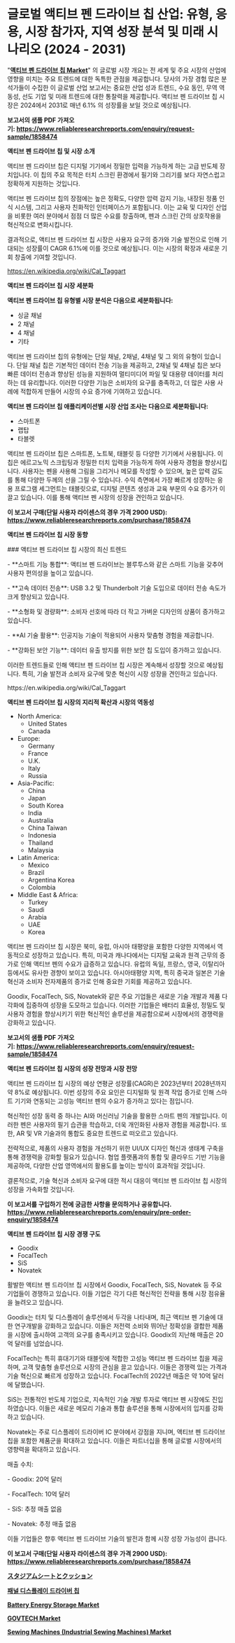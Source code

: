 <p><h1>글로벌 액티브 펜 드라이브 칩 산업: 유형, 응용, 시장 참가자, 지역 성장 분석 및 미래 시나리오 (2024 - 2031)</h1></p><p>"<strong><a href="https://www.reliableresearchreports.com/active-pen-drive-chips-r1858474">액티브 펜 드라이브 칩 Market</a></strong>" 의 글로벌 시장 개요는 전 세계 및 주요 시장의 산업에 영향을 미치는 주요 트렌드에 대한 독특한 관점을 제공합니다. 당사의 가장 경험 많은 분석가들이 수집한 이 글로벌 산업 보고서는 중요한 산업 성과 트렌드, 수요 동인, 무역 역동성, 선도 기업 및 미래 트렌드에 대한 통찰력을 제공합니다. 액티브 펜 드라이브 칩 시장은 2024에서 2031로 매년 6.1% 의 성장률을 보일 것으로 예상됩니다.</p>
<p><strong>보고서의 샘플 PDF 가져오기:&nbsp;<a href="https://www.reliableresearchreports.com/enquiry/request-sample/1858474">https://www.reliableresearchreports.com/enquiry/request-sample/1858474</a></strong></p>
<p><strong>액티브 펜 드라이브 칩 및 시장 소개</strong></p>
<p><p>액티브 펜 드라이브 칩은 디지털 기기에서 정밀한 입력을 가능하게 하는 고급 반도체 장치입니다. 이 칩의 주요 목적은 터치 스크린 환경에서 필기와 그리기를 보다 자연스럽고 정확하게 지원하는 것입니다. </p><p>액티브 펜 드라이브 칩의 장점에는 높은 정확도, 다양한 압력 감지 기능, 내장된 정품 인식 시스템, 그리고 사용자 친화적인 인터페이스가 포함됩니다. 이는 교육 및 디자인 산업을 비롯한 여러 분야에서 점점 더 많은 수요를 창출하며, 펜과 스크린 간의 상호작용을 혁신적으로 변화시킵니다. </p><p>결과적으로, 액티브 펜 드라이브 칩 시장은 사용자 요구의 증가와 기술 발전으로 인해 기대되는 성장률이 CAGR 6.1%에 이를 것으로 예상됩니다. 이는 시장의 확장과 새로운 기회 창출에 기여할 것입니다.</p></p>
<p><a href="https://en.wikipedia.org/wiki/Cal_Taggart">https://en.wikipedia.org/wiki/Cal_Taggart</a></p>
<p><strong>액티브 펜 드라이브 칩 시장 세분화</strong></p>
<p><strong>액티브 펜 드라이브 칩 유형별 시장 분석은 다음으로 세분화됩니다:</strong></p>
<p><ul><li>싱글 채널</li><li>2 채널</li><li>4 채널</li><li>기타</li></ul></p>
<p><p>액티브 펜 드라이브 칩의 유형에는 단일 채널, 2채널, 4채널 및 그 외의 유형이 있습니다. 단일 채널 칩은 기본적인 데이터 전송 기능을 제공하고, 2채널 및 4채널 칩은 보다 빠른 데이터 전송과 향상된 성능을 지원하여 멀티미디어 파일 및 대용량 데이터를 처리하는 데 유리합니다. 이러한 다양한 기능은 소비자의 요구를 충족하고, 더 많은 사용 사례에 적합하게 만들어 시장의 수요 증가에 기여하고 있습니다.</p></p>
<p><strong>액티브 펜 드라이브 칩 애플리케이션별 시장 산업 조사는 다음으로 세분화됩니다:</strong></p>
<p><ul><li>스마트폰</li><li>랩탑</li><li>타블렛</li></ul></p>
<p><p>액티브 펜 드라이브 칩은 스마트폰, 노트북, 태블릿 등 다양한 기기에서 사용됩니다. 이 칩은 에르고노믹 스크립팅과 정밀한 터치 입력을 가능하게 하여 사용자 경험을 향상시킵니다. 사용자는 펜을 사용해 그림을 그리거나 메모를 작성할 수 있으며, 높은 압력 감도를 통해 다양한 두께의 선을 그릴 수 있습니다. 수익 측면에서 가장 빠르게 성장하는 응용 프로그램 세그먼트는 태블릿으로, 디지털 콘텐츠 생성과 교육 부문의 수요 증가가 이끌고 있습니다. 이를 통해 액티브 펜 시장의 성장을 견인하고 있습니다.</p></p>
<p><strong>이 보고서 구매(단일 사용자 라이센스의 경우 가격 2900 USD): <a href="https://www.reliableresearchreports.com/purchase/1858474">https://www.reliableresearchreports.com/purchase/1858474</a></strong></p>
<p><strong>액티브 펜 드라이브 칩 시장 동향</strong></p>
<p><p>### 액티브 펜 드라이브 칩 시장의 최신 트렌드</p><p>- **스마트 기능 통합**: 액티브 펜 드라이브는 블루투스와 같은 스마트 기능을 갖추어 사용자 편의성을 높이고 있습니다.</p><p>  </p><p>- **고속 데이터 전송**: USB 3.2 및 Thunderbolt 기술 도입으로 데이터 전송 속도가 크게 향상되고 있습니다.</p><p>- **소형화 및 경량화**: 소비자 선호에 따라 더 작고 가벼운 디자인의 상품이 증가하고 있습니다.</p><p>- **AI 기술 활용**: 인공지능 기술이 적용되어 사용자 맞춤형 경험을 제공합니다.</p><p>- **강화된 보안 기능**: 데이터 유출 방지를 위한 보안 칩 도입이 증가하고 있습니다.</p><p>이러한 트렌드들로 인해 액티브 펜 드라이브 칩 시장은 계속해서 성장할 것으로 예상됩니다. 특히, 기술 발전과 소비자 요구에 맞춘 혁신이 시장 성장을 견인하고 있습니다.</p></p>
<p>https://en.wikipedia.org/wiki/Cal_Taggart</p>
<p><strong>액티브 펜 드라이브 칩 시장의 지리적 확산과 시장의 역동성</strong></p>
<p><ul>
    <li>
        North America:
        <ul>
            <li>United States</li>
            <li>Canada</li>
        </ul>
    </li>
    <li>
        Europe:
        <ul>
            <li>Germany</li>
            <li>France</li>
            <li>U.K.</li>
            <li>Italy</li>
            <li>Russia</li>
        </ul>
    </li>
    <li>
        Asia-Pacific:
        <ul>
            <li>China</li>
            <li>Japan</li>
            <li>South Korea</li>
            <li>India</li>
            <li>Australia</li>
            <li>China Taiwan</li>
            <li>Indonesia</li>
            <li>Thailand</li>
            <li>Malaysia</li>
        </ul>
    </li>
    <li>
        Latin America:
        <ul>
            <li>Mexico</li>
            <li>Brazil</li>
            <li>Argentina Korea</li>
            <li>Colombia</li>
        </ul>
    </li>
    <li>
        Middle East & Africa:
        <ul>
            <li>Turkey</li>
            <li>Saudi</li>
            <li>Arabia</li>
            <li>UAE</li>
            <li>Korea</li>
        </ul>
    </li>
    </ul></p>
<p><p>액티브 펜 드라이브 칩 시장은 북미, 유럽, 아시아 태평양을 포함한 다양한 지역에서 역동적으로 성장하고 있습니다. 특히, 미국과 캐나다에서는 디지털 교육과 원격 근무의 증가로 인해 액티브 펜의 수요가 급증하고 있습니다. 유럽의 독일, 프랑스, 영국, 이탈리아 등에서도 유사한 경향이 보이고 있습니다. 아시아태평양 지역, 특히 중국과 일본은 기술 혁신과 소비자 전자제품의 증가로 인해 중요한 기회를 제공하고 있습니다. </p><p>Goodix, FocalTech, SiS, Novatek와 같은 주요 기업들은 새로운 기술 개발과 제품 다각화에 집중하여 성장을 도모하고 있습니다. 이러한 기업들은 배터리 효율성, 정밀도 및 사용자 경험을 향상시키기 위한 혁신적인 솔루션을 제공함으로써 시장에서의 경쟁력을 강화하고 있습니다.</p></p>
<p><strong>보고서의 샘플 PDF 가져오기:&nbsp;<a href="https://www.reliableresearchreports.com/enquiry/request-sample/1858474">https://www.reliableresearchreports.com/enquiry/request-sample/1858474</a></strong></p>
<p><strong>액티브 펜 드라이브 칩 시장의 성장 전망과 시장 전망</strong></p>
<p><p>액티브 펜 드라이브 칩 시장의 예상 연평균 성장률(CAGR)은 2023년부터 2028년까지 약 8%로 예상됩니다. 이번 성장의 주요 요인은 디지털화 및 원격 작업 증가로 인해 스마트 기기와 연동되는 고성능 액티브 펜의 수요가 증가하고 있다는 점입니다. </p><p>혁신적인 성장 동력 중 하나는 AI와 머신러닝 기술을 활용한 스마트 펜의 개발입니다. 이러한 펜은 사용자의 필기 습관을 학습하고, 더욱 개인화된 사용자 경험을 제공합니다. 또한, AR 및 VR 기술과의 통합도 중요한 트렌드로 떠오르고 있습니다. </p><p>전략적으로, 제품의 사용자 경험을 개선하기 위한 UI/UX 디자인 혁신과 생태계 구축을 통해 경쟁력을 강화할 필요가 있습니다. 협업 플랫폼과의 통합 및 클라우드 기반 기능을 제공하여, 다양한 산업 영역에서의 활용도를 높이는 방식이 효과적일 것입니다. </p><p>결론적으로, 기술 혁신과 소비자 요구에 대한 적시 대응이 액티브 펜 드라이브 칩 시장의 성장을 가속화할 것입니다.</p></p>
<p><strong>이 보고서를 구입하기 전에 궁금한 사항을 문의하거나 공유합니다. <a href="https://www.reliableresearchreports.com/enquiry/pre-order-enquiry/1858474">https://www.reliableresearchreports.com/enquiry/pre-order-enquiry/1858474</a></strong></p>
<p><strong>액티브 펜 드라이브 칩 시장 경쟁 구도</strong></p>
<p><ul><li>Goodix</li><li>FocalTech</li><li>SiS</li><li>Novatek</li></ul></p>
<p><p>활발한 액티브 펜 드라이브 칩 시장에서 Goodix, FocalTech, SiS, Novatek 등 주요 기업들이 경쟁하고 있습니다. 이들 기업은 각기 다른 혁신적인 전략을 통해 시장 점유율을 늘려오고 있습니다.</p><p>Goodix는 터치 및 디스플레이 솔루션에서 두각을 나타내며, 최근 액티브 펜 기술에 대한 연구개발을 강화하고 있습니다. 이들은 저전력 소비와 뛰어난 정확성을 결합한 제품을 시장에 출시하여 고객의 요구를 충족시키고 있습니다. Goodix의 지난해 매출은 20억 달러를 넘었습니다.</p><p>FocalTech는 특히 휴대기기와 태블릿에 적합한 고성능 액티브 펜 드라이브 칩을 제공하며, 고객 맞춤형 솔루션으로 시장의 관심을 끌고 있습니다. 이들은 경쟁력 있는 가격과 기술 혁신으로 빠르게 성장하고 있습니다. FocalTech의 2022년 매출은 약 10억 달러에 달했습니다.</p><p>SiS는 전통적인 반도체 기업으로, 지속적인 기술 개발 투자로 액티브 펜 시장에도 진입하였습니다. 이들은 새로운 메모리 기술과 통합 솔루션을 통해 시장에서의 입지를 강화하고 있습니다.</p><p>Novatek는 주로 디스플레이 드라이버 IC 분야에서 강점을 지니며, 액티브 펜 드라이브 칩을 포함한 제품군을 확대하고 있습니다. 이들은 파트너십을 통해 글로벌 시장에서의 영향력을 확대하고 있습니다.</p><p>매출 수치:</p><p>- Goodix: 20억 달러</p><p>- FocalTech: 10억 달러</p><p>- SiS: 추정 매출 없음</p><p>- Novatek: 추정 매출 없음</p><p>이들 기업들은 향후 액티브 펜 드라이브 기술의 발전과 함께 시장 성장 가능성이 큽니다.</p></p>
<p><strong>이 보고서 구매(단일 사용자 라이센스의 경우 가격 2900 USD): <a href="https://www.reliableresearchreports.com/purchase/1858474">https://www.reliableresearchreports.com/purchase/1858474</a></strong></p>
<p><strong><p><a href="https://medium.com/@mares423/%E3%82%B9%E3%82%BF%E3%82%B8%E3%82%A2%E3%83%A0%E3%81%AE%E5%BA%A7%E5%B8%AD%E3%81%A8%E3%82%AF%E3%83%83%E3%82%B7%E3%83%A7%E3%83%B3%E7%94%A3%E6%A5%AD%E5%88%86%E6%9E%90%E3%83%AC%E3%83%9D%E3%83%BC%E3%83%88-%E5%B8%82%E5%A0%B4%E8%A6%8F%E6%A8%A1%E3%81%AF-2024%E5%B9%B4%E3%81%8B%E3%82%892031%E5%B9%B4%E3%81%BE%E3%81%A7%E3%81%AE%E6%9C%9F%E9%96%93%E3%81%AB14-9-%E3%81%AE%E5%B9%B4%E9%96%93%E6%88%90%E9%95%B7%E7%8E%87-cagr-%E3%81%A7%E6%8B%A1%E5%A4%A7%E3%81%97%E3%81%A6%E3%81%84%E3%81%BE%E3%81%99-%E3%82%A2%E3%83%97%E3%83%AA%E3%82%B1%E3%83%BC%E3%82%B7%E3%83%A7%E3%83%B3-%E3%82%BF%E3%82%A4%E3%83%97-%E5%9C%B0%E5%9F%9F%E3%81%AB%E3%82%88%E3%82%8B%E4%BA%88%E6%B8%AC-272ab7f04837">スタジアムシートとクッション</a></p><p><a href="https://github.com/laholand/Market-Research-Report-List-6/blob/main/9692235108284.md">패널 디스플레이 드라이버 칩</a></p><p><a href="https://github.com/luckyshygirl/Market-Research-Report-List-6/blob/main/battery-energy-storage-market.md">Battery Energy Storage Market</a></p><p><a href="https://www.linkedin.com/pulse/govtech-market-share-analysis-growth-trends-forecasts-period-gmwee?trackingId=QM4PKR7gQrqWAGtiWYX62Q%3D%3D">GOVTECH Market</a></p><p><a href="https://issuu.com/reportprime-2/docs/sewing-machines-industrial-sewing-m_5f4474be6acd6d">Sewing Machines (Industrial Sewing Machines) Market</a></p></strong></p>
<p></p>